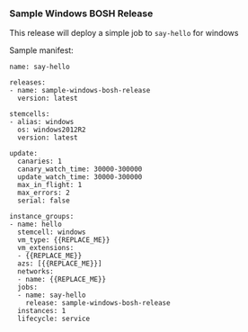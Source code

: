 ### Sample Windows BOSH Release

This release will deploy a simple job to `say-hello` for windows


Sample manifest:

```
name: say-hello

releases:
- name: sample-windows-bosh-release
  version: latest

stemcells:
- alias: windows
  os: windows2012R2
  version: latest

update:
  canaries: 1
  canary_watch_time: 30000-300000
  update_watch_time: 30000-300000
  max_in_flight: 1
  max_errors: 2
  serial: false

instance_groups:
- name: hello
  stemcell: windows
  vm_type: {{REPLACE_ME}}
  vm_extensions:
  - {{REPLACE_ME}}
  azs: [{{REPLACE_ME}}]
  networks:
  - name: {{REPLACE_ME}}
  jobs:
  - name: say-hello
    release: sample-windows-bosh-release
  instances: 1
  lifecycle: service
```
